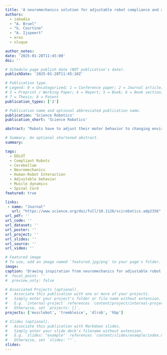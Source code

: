 ```yaml
---
title: 'A neuromechanics solution for adjustable robot compliance and accuracy'
authors:
  - iabadia
  - "A. Bruel"
  - "G. Courtine"
  - "A. Ijspeert"
  - eros
  - nluque

author_notes:
date: '2025-01-28T11:45:00'
doi: ''

# Schedule page publish date (NOT publication's date).
publishDate: '2025-01-28T11:45:10Z'

# Publication type.
# Legend: 0 = Uncategorized; 1 = Conference paper; 2 = Journal article;
# 3 = Preprint / Working Paper; 4 = Report; 5 = Book; 6 = Book section;
# 7 = Thesis; 8 = Patent
publication_types: ['2']

# Publication name and optional abbreviated publication name.
publication: 'Science Robotics'
publication_short: 'Science Robotics'

abstract: "Robots have to adjust their motor behavior to changing environments and variable task requirements to successfully operate in the real world and physically interact with humans. Thus, robotics strives to enable a broad spectrum of adjustable motor behavior, aiming to mimic the human ability to function in unstructured scenarios. In humans, motor behavior arises from the integrative action of the central nervous system and body biomechanics; motion must be understood from a neuromechanics perspective. Nervous regions such as the cerebellum facilitate learning, adaptation, and coordination of our motor responses, ultimately driven by muscle activation. Muscles, in turn, self-stabilize motion through mechanical viscoelasticity. In addition, the agonist-antagonist arrangement of muscles surrounding joints enables cocontraction, which can be regulated to enhance motion accuracy and adapt joint stiffness, thereby providing impedance modulation and broadening the motor repertoire. Here, we propose a control solution that harnesses neuromechanics to enable adjustable robot motor behavior. Our solution integrates a muscle model that replicates mechanical viscoelasticity and cocontraction together with a cerebellar network providing motor adaptation. The resulting cerebello-muscular controller drives the robot through torque commands in a feedback control loop. Changes in cocontraction modify the muscle dynamics, and the cerebellum provides motor adaptation without relying on prior analytical solutions, driving the robot in different motor tasks, including payload perturbations and operation across unknown terrains. Experimental results show that cocontraction modulates robot stiffness, performance accuracy, and robustness against external perturbations. Through cocontraction modulation, our cerebello-muscular torque controller enables a broad spectrum of robot motor behavior."

# Summary. An optional shortened abstract.
summary:

tags:
  - EDLUT
  - Compliant Robots
  - Cerebellum
  - Neuromechanics
  - Human-Robot Interaction
  - Adjustable behavior
  - Muscle dynamics
  - Spinal Cord
featured: true

links:
 - name: "Journal"
   url: "https://www.science.org/doi/full/10.1126/scirobotics.adp2356"
url_pdf: ''
url_code: ''
url_dataset: ''
url_poster: ''
url_project: ''
url_slides: ''
url_source: ''
url_video: ''

# Featured image
# To use, add an image named `featured.jpg/png` to your page's folder.
image: 
caption: 'Drawing inspiration from neuromechanics for adjustable robot motor behavior'
#  focal_point: ''
#  preview_only: false

# Associated Projects (optional).
#   Associate this publication with one or more of your projects.
#   Simply enter your project's folder or file name without extension.
#   E.g. `internal-project` references `content/project/internal-project/index.md`.
#   Otherwise, set `projects: []`.
projects: ['musclebot', 'trembleice', 'dlrob', 'hbp']

# Slides (optional).
#   Associate this publication with Markdown slides.
#   Simply enter your slide deck's filename without extension.
#   E.g. `slides: "example"` references `content/slides/example/index.md`.
#   Otherwise, set `slides: ""`.
slides:
---
```

